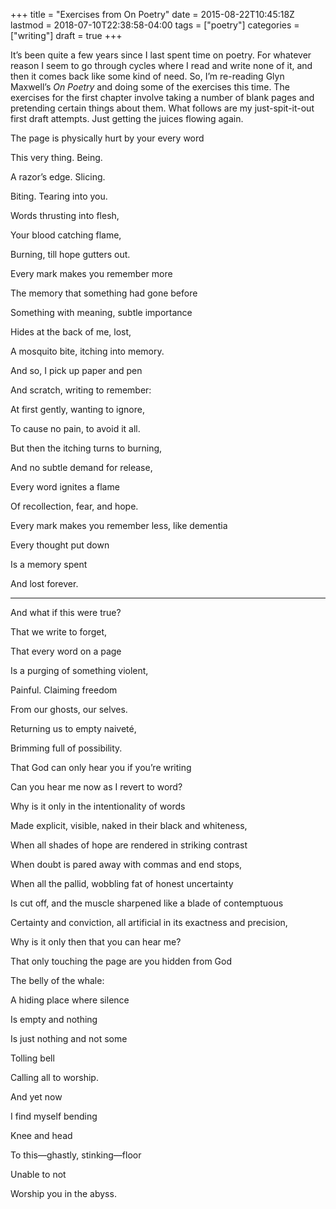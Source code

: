 +++
title = "Exercises from On Poetry"
date = 2015-08-22T10:45:18Z
lastmod = 2018-07-10T22:38:58-04:00
tags = ["poetry"]
categories = ["writing"]
draft = true
+++

It&rsquo;s been quite a few years since I last spent time on poetry. For
whatever reason I seem to go through cycles where I read and write none
of it, and then it comes back like some kind of need. So, I&rsquo;m re-reading
Glyn Maxwell&rsquo;s _On Poetry_ and doing some of the exercises this time.
The exercises for the first chapter involve taking a number of blank
pages and pretending certain things about them. What follows are my
just-spit-it-out first draft attempts. Just getting the juices flowing
again. <!--more-->

<p class="poem-title">The page is physically hurt by your every word</p>
<div class="poem">
<p class="poem-2">This very thing. Being.</p>
<p class="poem-2">A razor&rsquo;s edge. Slicing.</p>
<p class="poem-2">Biting. Tearing into you.</p>
<p class="poem-2">Words thrusting into flesh,</p>
<p class="poem-2">Your blood catching flame,</p>
<p class="poem-2">Burning, till hope gutters out.</p>
</div>


<p class="poem-title">Every mark makes you remember more</p>
<div class="poem">
<p class="poem-2">The memory that something had gone before</p>
<p class="poem-2">Something with meaning, subtle importance</p>
<p class="poem-2">Hides at the back of me, lost,</p>
<p class="poem-2">A mosquito bite, itching into memory.</p>
<p class="poem-2">And so, I pick up paper and pen</p>
<p class="poem-2">And scratch, writing to remember:</p>
<p class="poem-2">At first gently, wanting to ignore,</p>
<p class="poem-2">To cause no pain, to avoid it all.</p>
<p class="poem-2">But then the itching turns to burning,</p>
<p class="poem-2">And no subtle demand for release,</p>
<p class="poem-2">Every word ignites a flame</p>
<p class="poem-2">Of recollection, fear, and hope.</p>
</div>

<p class="poem-title">Every mark makes you remember less, like dementia</p>
<div class="poem">
<p class="poem-2">Every thought put down</p>
<p class="poem-2">Is a memory spent</p>
<p class="poem-2">And lost forever.</p>
<hr class="fancy" />
<p class="poem-2">And what if this were true?</p>
<p class="poem-2">That we write to forget,</p>
<p class="poem-2">That every word on a page</p>
<p class="poem-2">Is a purging of something violent,</p>
<p class="poem-2">Painful. Claiming freedom</p>
<p class="poem-2">From our ghosts, our selves.</p>
<p class="poem-2">Returning us to empty naiveté,</p>
<p class="poem-2">Brimming full of possibility.</p>
</div>

<p class="poem-title">That God can only hear you if you&rsquo;re writing</p>
<div class="poem">
<p class="poem-2">Can you hear me now as I revert to word?</p>
<p class="poem-2">Why is it only in the intentionality of words</p>
<p class="poem-2">Made explicit, visible, naked in their black and whiteness,</p>
<p class="poem-2">When all shades of hope are rendered in striking contrast</p>
<p class="poem-2">When doubt is pared away with commas and end stops,</p>
<p class="poem-2">When all the pallid, wobbling fat of honest uncertainty</p>
<p class="poem-2">Is cut off, and the muscle sharpened like a blade of contemptuous</p>
<p class="poem-2">Certainty and conviction, all artificial in its exactness and precision,</p>
<p class="poem-2">Why is it only then that you can hear me?</p>
</div>


<p class="poem-title">That only touching the page are you hidden from God</p>
<div class="poem">
<p class="poem-2">The belly of the whale:</p>
<p class="poem-2d">A hiding place where silence</p>
<p class="poem-2">Is empty and nothing</p>
<p class="poem-2d">Is just nothing and not some</p>
<p class="poem-2">Tolling bell</p>
<p class="poem-2d">Calling all to worship.</p>
<p class="poem-2a">And yet now</p>
<p class="poem-2d">I find myself bending</p>
<p class="poem-2">Knee and head</p>
<p class="poem-2d">To this&mdash;ghastly, stinking&mdash;floor</p>
<p class="poem-2">Unable to not</p>
<p class="poem-2d">Worship you in the abyss.</p>
</div>
